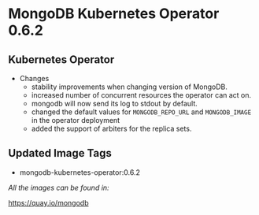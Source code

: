# MongoDB Kubernetes Operator 0.6.2

## Kubernetes Operator

- Changes
  - stability improvements when changing version of MongoDB.
  - increased number of concurrent resources the operator can act on.
  - mongodb will now send its log to stdout by default.
  - changed the default values for `MONGODB_REPO_URL` and `MONGODB_IMAGE` in the operator deployment
  - added the support of arbiters for the replica sets.

## Updated Image Tags

- mongodb-kubernetes-operator:0.6.2

_All the images can be found in:_

https://quay.io/mongodb
